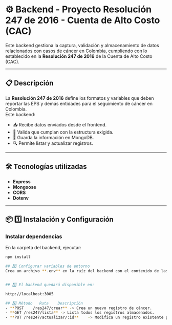 # ⚙️ Backend - Proyecto Resolución 247 de 2016 - Cuenta de Alto Costo (CAC) 

Este backend gestiona la captura, validación y almacenamiento de datos relacionados con casos de cáncer en Colombia, cumpliendo con lo establecido en la **Resolución 247 de 2016** de la Cuenta de Alto Costo (CAC).

---

## 📋 Descripción
La **Resolución 247 de 2016** define los formatos y variables que deben reportar las EPS y demás entidades para el seguimiento de cáncer en Colombia.  
Este backend:
- 📥 Recibe datos enviados desde el frontend.
- 📑 Valida que cumplan con la estructura exigida.
- 💾 Guarda la información en MongoDB.
- 🔍 Permite listar y actualizar registros.

---

## 🛠️ Tecnologías utilizadas
- **Express** 
- **Mongoose** 
- **CORS** 
- **Dotenv** 

---

## 📦 1️⃣ Instalación y Configuración

### Instalar dependencias
En la carpeta del backend, ejecutar:
```bash
npm install

## 2️⃣ Configurar variables de entorno
Crea un archivo **.env** en la raíz del backend con el contenido de las credenciales necesarias.


## 3️⃣ El backend quedará disponible en:

http://localhost:3005

## 4️⃣ Método	Ruta	Descripción
- **POST	/res247/crear**	-> Crea un nuevo registro de cáncer.
- **GET	/res247/lista**	-> Lista todos los registros almacenados.
- **PUT	/res247/actualizar/:id**	-> Modifica un registro existente por su ID.


